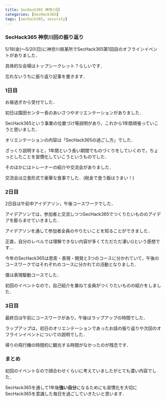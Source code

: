 ```yaml
---
title: SecHack365 神奈川回
categories: [SecHack365]
tags: [sechack365, security]
---
```


### SecHack365 神奈川回の振り返り

5/18(金)～5/20(日)に神奈川県某所でSecHack365第1回目のオフラインイベントがありました．

具体的な会場はトップシークレット？らしいです．

忘れないうちに振り返り記事を書きます．

### 1日目

お昼過ぎから受付でした．

初日は園田センター長のあいさつやオリエンテーションがありました．

SecHack365という事業の位置づけ等説明があり，これから1年間頑張っていこうと思いました．

オリエンテーションの内容は「SecHack365の過ごし方」でした．

ざっくり説明すると，1年間という長い期間でものづくりをしていくので，ちょっとしたことを習慣化していこうというものでした．

そのほかにはトレーナーの紹介や交流会がありました．

交流会は立食形式で豪華な食事でした．(税金で食う飯はうまい！)

### 2日目

2日目は午前中アイデアソン，午後コースワークでした．

アイデアソンでは，参加者と交流しつつSecHack365でつくりたいもののアイデアを膨らませていきました．

アイデアソンを通して参加者全員のやりたいことを知ることができました．

正直，自分のレベルでは理解できない内容が多くてただただ凄い()という感想です...

今年のSecHack365は思索・表現・開発と3つのコースに分かれていて，午後のコースワークではそれぞれのコースに分かれての活動となりました．

僕は表現駆動コースでした．

初回のイベントなので，自己紹介を兼ねて全員がつくりたいものの紹介をしました．

### 3日目

最終日は午前にコースワークがあり，午後はラップアップの時間でした．

ラップアップは，初日のオリエンテーションであったお話の振り返りや次回のオフラインイベントについての説明でした．

帰りの飛行機の時間的に観光する時間がなかったのが残念です．

### まとめ

初回のイベントなので顔合わせくらいに考えていましたがとても濃い内容でした．

SecHack365を通して1年後**強い自分**になるためにも習慣化を大切にSecHack365を意識した毎日を過ごしていきたいと思います．